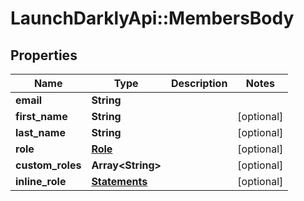 # LaunchDarklyApi::MembersBody

## Properties
Name | Type | Description | Notes
------------ | ------------- | ------------- | -------------
**email** | **String** |  | 
**first_name** | **String** |  | [optional] 
**last_name** | **String** |  | [optional] 
**role** | [**Role**](Role.md) |  | [optional] 
**custom_roles** | **Array&lt;String&gt;** |  | [optional] 
**inline_role** | [**Statements**](Statements.md) |  | [optional] 


